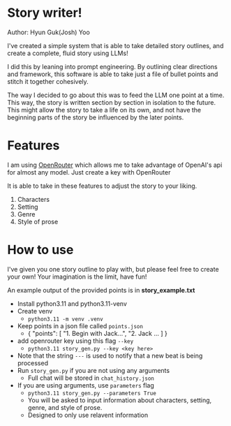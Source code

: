 # Story writer!

Author: Hyun Guk(Josh) Yoo

I've created a simple system that is able to take detailed story outlines, and create a complete, fluid story using LLMs!

I did this by leaning into prompt engineering. By outlining clear directions and framework, this software is able to take just a file of bullet points and stitch it together cohesively.

The way I decided to go about this was to feed the LLM one point at a time. This way, the story is written section by section in isolation to the future. This might allow the story to take a life on its own, and not have the beginning parts of the story be influenced by the later points.

# Features

I am using [OpenRouter](https://openrouter.ai/) which allows me to take advantage of OpenAI's api for almost any model. Just create a key with OpenRouter

It is able to take in these features to adjust the story to your liking.

1. Characters
2. Setting
3. Genre
4. Style of prose

# How to use

I've given you one story outline to play with, but please feel free to create your own! Your imagination is the limit, have fun!

An example output of the provided points is in **story_example.txt**

- Install python3.11 and python3.11-venv
- Create venv
  - `python3.11 -m venv .venv`
- Keep points in a json file called `points.json`
  - {
    "points": [
    "1. Begin with Jack...", "2. Jack ...
    ]
    }
- add openrouter key using this flag `--key`
  - `python3.11 story_gen.py --key <key here>`
- Note that the string `---` is used to notify that a new beat is being processed
- Run `story_gen.py` if you are not using any arguments
  - Full chat will be stored in `chat_history.json`
- If you are using arguments, use `parameters` flag
  - `python3.11 story_gen.py --parameters True`
  - You will be asked to input information about characters, setting, genre, and style of prose.
  - Designed to only use relavent information
